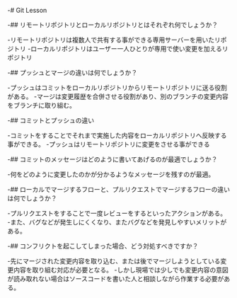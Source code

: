 -# Git Lesson

-## リモートリポジトリとローカルリポジトリとはそれぞれ何でしょうか？

  -リモートリポジトリは複数人で共有する事ができる専用サーバーを用いたリポジトリ
  -ローカルリポジトリはユーザー一人ひとりが専用で使い変更を加えるリポジトリ

-## プッシュとマージの違いは何でしょうか？

  -プッシュはコミットをローカルリポジトリからリモートリポジトリに送る役割がある。
  -マージは変更履歴を合併させる役割があり、別のブランチの変更内容をブランチに取り組む。

-## コミットとプッシュの違い

  -コミットをすることでそれまで実施した内容をローカルリポジトリへ反映する事ができる。
  -プッシュはリモートリポジトリに変更をさせる事ができる

-## コミットのメッセージはどのように書いてあげるのが最適でしょうか？

  -何をどのように変更したのかが分かるようなメッセージを残すのが最適。

-## ローカルでマージするフローと、プルリクエストでマージするフローの違いは何でしょうか？

  -プルリクエストをすることで一度レビューをするといったアクションがある。
  -また、バグなどが発生しにくくなり、またバグなどを発見しやすいメリットがある。

-## コンフリクトを起こしてしまった場合、どう対処すべきですか？

  -先にマージされた変更内容を取り込む、または後でマージしようとしている変更内容を取り組む対応が必要となる。
  -しかし現場では少しでも変更内容の意図が読み取れない場合はソースコードを書いた人と相談しながら作業する必要がある。